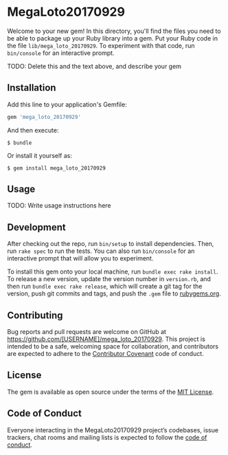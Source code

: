 # MegaLoto20170929

Welcome to your new gem! In this directory, you'll find the files you need to be able to package up your Ruby library into a gem. Put your Ruby code in the file `lib/mega_loto_20170929`. To experiment with that code, run `bin/console` for an interactive prompt.

TODO: Delete this and the text above, and describe your gem

## Installation

Add this line to your application's Gemfile:

```ruby
gem 'mega_loto_20170929'
```

And then execute:

    $ bundle

Or install it yourself as:

    $ gem install mega_loto_20170929

## Usage

TODO: Write usage instructions here

## Development

After checking out the repo, run `bin/setup` to install dependencies. Then, run `rake spec` to run the tests. You can also run `bin/console` for an interactive prompt that will allow you to experiment.

To install this gem onto your local machine, run `bundle exec rake install`. To release a new version, update the version number in `version.rb`, and then run `bundle exec rake release`, which will create a git tag for the version, push git commits and tags, and push the `.gem` file to [rubygems.org](https://rubygems.org).

## Contributing

Bug reports and pull requests are welcome on GitHub at https://github.com/[USERNAME]/mega_loto_20170929. This project is intended to be a safe, welcoming space for collaboration, and contributors are expected to adhere to the [Contributor Covenant](http://contributor-covenant.org) code of conduct.

## License

The gem is available as open source under the terms of the [MIT License](https://opensource.org/licenses/MIT).

## Code of Conduct

Everyone interacting in the MegaLoto20170929 project’s codebases, issue trackers, chat rooms and mailing lists is expected to follow the [code of conduct](https://github.com/[USERNAME]/mega_loto_20170929/blob/master/CODE_OF_CONDUCT.md).
